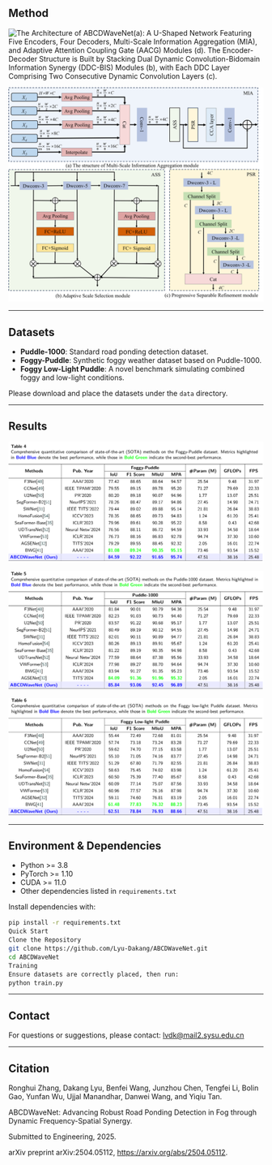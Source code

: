 ## Method
![The Architecture of ABCDWaveNet(a): A U-Shaped Network Featuring Five Encoders, Four Decoders, Multi-Scale
Information Aggregation (MIA), and Adaptive Attention Coupling Gate (AACG) Modules (d). The Encoder-Decoder Structure is Built by Stacking Dual Dynamic Convolution-Bidomain Information Synergy (DDC-BIS) Modules (b), with Each DDC Layer Comprising Two Consecutive Dynamic Convolution Layers (c).](./figure/overall.png)

![The Architecture of Multi-Scale Information Aggregation module. (a) illustrates the oversall computational process of MIA module. (b) details the computational specifics of the Adaptive Scale Selection (ASS). (c) shows the Progressive Separable Refinement module.](./figure/MIA.png)

---

## Datasets

- **Puddle-1000**: Standard road ponding detection dataset.  
- **Foggy-Puddle**: Synthetic foggy weather dataset based on Puddle-1000.  
- **Foggy Low-Light Puddle**: A novel benchmark simulating combined foggy and low-light conditions.

Please download and place the datasets under the `data` directory.

---
## Results

![Comprehensive quantitative comparison of state-of-the-art (SOTA) methods on the Foggy-Puddle dataset.](./figure/foggy-puddle.png)

![Comprehensive quantitative comparison of state-of-the-art (SOTA) methods on the Puddle-1000 dataset.](./figure/puddle-1000.png)

![Comprehensive quantitative comparison of state-of-the-art (SOTA) methods on the Foggy Low-light Puddle dataset.](./figure/foggy-low-light.png)

---

## Environment & Dependencies

- Python >= 3.8  
- PyTorch >= 1.10  
- CUDA >= 11.0  
- Other dependencies listed in `requirements.txt`

Install dependencies with:

```bash
pip install -r requirements.txt
Quick Start
Clone the Repository
git clone https://github.com/Lyu-Dakang/ABCDWaveNet.git
cd ABCDWaveNet
Training
Ensure datasets are correctly placed, then run:
python train.py
```
---


## Contact

For questions or suggestions, please contact: lvdk@mail2.sysu.edu.cn

---

## Citation

Ronghui Zhang, Dakang Lyu, Benfei Wang, Junzhou Chen, Tengfei Li, Bolin Gao, Yunfan Wu, Ujjal Manandhar, Danwei Wang, and Yiqiu Tan.

ABCDWaveNet: Advancing Robust Road Ponding Detection in Fog through Dynamic Frequency-Spatial Synergy.

Submitted to Engineering, 2025.

arXiv preprint arXiv:2504.05112, https://arxiv.org/abs/2504.05112.
